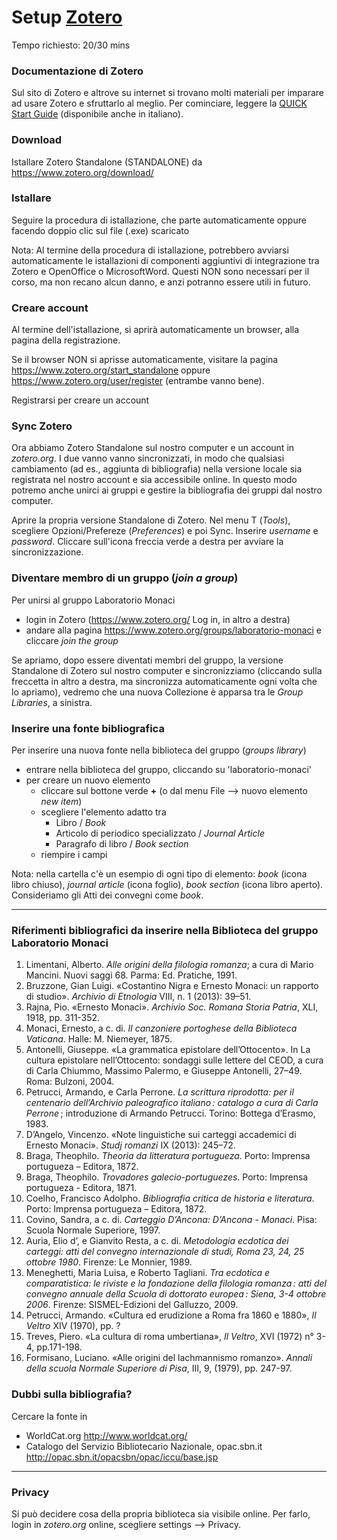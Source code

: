 # Setup [Zotero](https://www.zotero.org/)

Tempo richiesto: 20/30 mins


### Documentazione di Zotero
Sul sito di Zotero e altrove su internet si trovano molti materiali per imparare ad usare Zotero e sfruttarlo al meglio.
Per cominciare, leggere la [QUICK Start Guide](https://www.zotero.org/support/quick_start_guide) (disponibile anche in italiano).

### Download
Istallare Zotero Standalone (STANDALONE) da <https://www.zotero.org/download/>

### Istallare

Seguire la procedura di istallazione, che parte automaticamente oppure facendo doppio clic sul file (.exe) scaricato

Nota: Al termine della procedura di istallazione, potrebbero avviarsi automaticamente le istallazioni di componenti aggiuntivi di integrazione tra Zotero e OpenOffice o MicrosoftWord. Questi NON sono necessari per il corso, ma non recano alcun danno, e anzi potranno essere utili in futuro.

### Creare account
Al termine dell'istallazione, si aprirà automaticamente un browser, alla pagina della registrazione. 

Se il browser NON si aprisse automaticamente, visitare la pagina <https://www.zotero.org/start_standalone> oppure <https://www.zotero.org/user/register> (entrambe vanno bene).

Registrarsi per creare un account

### Sync Zotero
Ora abbiamo Zotero Standalone sul nostro computer e un account in *zotero.org*. I due vanno vanno sincronizzati, in modo che qualsiasi cambiamento (ad es., aggiunta di bibliografia) nella versione locale sia registrata nel nostro account e sia accessibile online. In questo modo potremo anche unirci ai gruppi e gestire la bibliografia dei gruppi dal nostro computer.

Aprire la propria versione Standalone di Zotero. Nel menu T (*Tools*), scegliere Opzioni/Prefereze (*Preferences*) e poi Sync. Inserire *username* e *password*. Cliccare sull'icona freccia verde a destra per avviare la sincronizzazione.

### Diventare membro di un gruppo (*join a group*)
Per unirsi al gruppo Laboratorio Monaci

- login in Zotero (<https://www.zotero.org/> Log in, in altro a destra) 
- andare alla pagina <https://www.zotero.org/groups/laboratorio-monaci> e cliccare *join the group*

Se apriamo, dopo essere diventati membri del gruppo, la versione Standalone di Zotero sul nostro computer e sincronizziamo (cliccando sulla freccetta in altro a destra, ma sincronizza automaticamente ogni volta che lo apriamo), vedremo che una nuova Collezione è apparsa tra le *Group Libraries*, a sinistra. 

### Inserire una fonte bibliografica

Per inserire una nuova fonte nella biblioteca del gruppo (*groups library*)

- entrare nella biblioteca del gruppo, cliccando su 'laboratorio-monaci'
- per creare un nuovo elemento
	- cliccare sul bottone verde **+** (o dal menu File --> nuovo elemento *new item*)
	- scegliere l'elemento adatto tra 
		- Libro / *Book* 
		- Articolo di periodico specializzato / *Journal Article*
		- Paragrafo di libro / *Book section*
	- riempire i campi

Nota: nella cartella c'è un esempio di ogni tipo di elemento: *book* (icona libro chiuso), *journal article* (icona foglio), *book section* (icona libro aperto). Consideriamo gli Atti dei convegni come *book*.

---

### Riferimenti bibliografici da inserire nella Biblioteca del gruppo Laboratorio Monaci

1. Limentani, Alberto. *Alle origini della filologia romanza*; a cura di Mario Mancini. Nuovi saggi <Pratiche> 68. Parma: Ed. Pratiche, 1991.
2. Bruzzone, Gian Luigi. «Costantino Nigra e Ernesto Monaci: un rapporto di studio». *Archivio di Etnologia* VIII, n. 1 (2013): 39–51.
3. Rajna, Pio. «Ernesto Monaci». *Archivio Soc. Romana Storia Patria*, XLI, 1918, pp. 311-352.
4. Monaci, Ernesto, a c. di. *Il canzoniere portoghese della Biblioteca Vaticana*. Halle: M. Niemeyer, 1875.
5. Antonelli, Giuseppe. «La grammatica epistolare dell’Ottocento». In La cultura epistolare nell’Ottocento: sondaggi sulle lettere del CEOD, a cura di Carla Chiummo, Massimo Palermo, e Giuseppe Antonelli, 27–49. Roma: Bulzoni, 2004.
6. Petrucci, Armando, e Carla Perrone. *La scrittura riprodotta: per il centenario dell’Archivio paleografico italiano : catalogo a cura di Carla Perrone* ; introduzione di Armando Petrucci. Torino: Bottega d’Erasmo, 1983.
7. D’Angelo, Vincenzo. «Note linguistiche sui carteggi accademici di Ernesto Monaci». *Studj romanzi* IX (2013): 245–72.
8. Braga, Theophilo. *Theoria da litteratura portugueza*. Porto: Imprensa portugueza – Editora, 1872.
9. Braga, Theophilo. *Trovadores galecio-portuguezes*. Porto: Imprensa portugueza - Editora, 1871.
10. Coelho, Francisco Adolpho. *Bibliografia critica de historia e literatura*. Porto: Imprensa portugueza – Editora, 1872.
11. Covino, Sandra, a c. di. *Carteggio D’Ancona: D’Ancona - Monaci*. Pisa: Scuola Normale Superiore, 1997.
12. Auria, Elio d’, e Gianvito Resta, a c. di. *Metodologia ecdotica dei carteggi: atti del convegno internazionale di studi, Roma 23, 24, 25 ottobre 1980*. Firenze: Le Monnier, 1989.
13. Meneghetti, Maria Luisa, e Roberto Tagliani. *Tra ecdotica e comparatistica: le riviste e la fondazione della filologia romanza : atti del convegno annuale della Scuola di dottorato europea : Siena, 3-4 ottobre 2006*. Firenze: SISMEL-Edizioni del Galluzzo, 2009.
14. Petrucci, Armando. «Cultura ed erudizione a Roma fra 1860 e 1880», *Il Veltro* XIV (1970), pp. ?
15. Treves, Piero. «La cultura di roma umbertiana», *Il Veltro*, XVI (1972) n° 3-4, pp.171-198.
16. Formisano, Luciano. «Alle origini del lachmannismo romanzo». *Annali della scuola Normale Superiore di Pisa*, III, 9, (1979), pp. 247-97.

### Dubbi sulla bibliografia?
Cercare la fonte in

- WorldCat.org <http://www.worldcat.org/>
- Catalogo del Servizio Bibliotecario Nazionale, opac.sbn.it <http://opac.sbn.it/opacsbn/opac/iccu/base.jsp>

---

### Privacy
Si può decidere cosa della propria biblioteca sia visibile online. Per farlo, login in *zotero.org* online, scegliere settings --> Privacy.




















